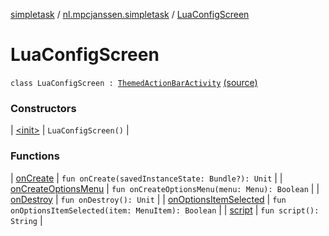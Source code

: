 [simpletask](../../index.md) / [nl.mpcjanssen.simpletask](../index.md) / [LuaConfigScreen](.)

# LuaConfigScreen

`class LuaConfigScreen : `[`ThemedActionBarActivity`](../-themed-action-bar-activity/index.md) [(source)](https://github.com/mpcjanssen/simpletask-android/blob/master/src/main/java/nl/mpcjanssen/simpletask/LuaConfigScreen.kt#L19)

### Constructors

| [&lt;init&gt;](-init-.md) | `LuaConfigScreen()` |

### Functions

| [onCreate](on-create.md) | `fun onCreate(savedInstanceState: Bundle?): Unit` |
| [onCreateOptionsMenu](on-create-options-menu.md) | `fun onCreateOptionsMenu(menu: Menu): Boolean` |
| [onDestroy](on-destroy.md) | `fun onDestroy(): Unit` |
| [onOptionsItemSelected](on-options-item-selected.md) | `fun onOptionsItemSelected(item: MenuItem): Boolean` |
| [script](script.md) | `fun script(): String` |

